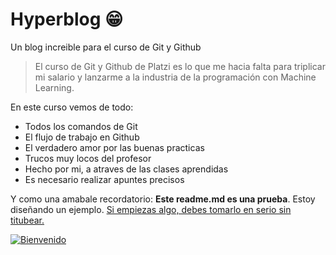  # Hyperblog 😁
Un blog increible para el curso de Git y Github
> El curso de Git y Github de Platzi es lo que me hacia falta para triplicar mi salario y lanzarme a la industria de la programación con Machine Learning.

En este curso vemos de todo:
- Todos los comandos de Git
- El flujo de trabajo en Github
- El verdadero amor por las buenas practicas
- Trucos muy locos del profesor
- Hecho por mi, a atraves de las clases aprendidas
- Es necesario realizar apuntes precisos

Y como una amabale recordatorio: **Este readme.md es una prueba**. Estoy diseñando un ejemplo. [Si empiezas algo, debes tomarlo en serio sin titubear.](https://as01.epimg.net/meristation/imagenes/2022/07/15/noticias/1657907079_587637_1657916163_noticia_normal.jpg "Si empiezas algo, debes tomarlo en serio sin titubear.")

[![Bienvenido](https://upload.wikimedia.org/wikipedia/commons/thumb/f/f3/One_piece.png/200px-One_piece.png "Bienvenido")](https://upload.wikimedia.org/wikipedia/commons/thumb/f/f3/One_piece.png/200px-One_piece.png "Bienvenido")

